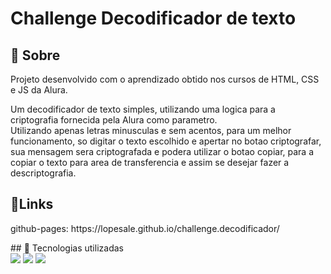 <h1>Challenge Decodificador de texto</h1>

<h2>🔖 Sobre</h2>
<p>Projeto desenvolvido com o aprendizado obtido nos cursos de HTML, CSS e JS da Alura.</p>
<p>Um decodificador de texto simples, utilizando uma logica para a criptografia fornecida pela Alura como parametro.<br>Utilizando apenas letras minusculas e sem acentos, para um melhor funcionamento, so digitar o texto escolhido e apertar no botao criptografar,
sua mensagem sera criptografada e podera utilizar o botao copiar, para a copiar o texto para area de transferencia e assim se desejar fazer a descriptografia.</p>

<h2> 🔖Links </h2>
<p> github-pages: https://lopesale.github.io/challenge.decodificador/ </p>
## 🚀 Tecnologias utilizadas
<div>
  <img src="https://img.shields.io/badge/HTML-239120?style=for-the-badge&logo=html5&logoColor=white">
  <img src="https://img.shields.io/badge/CSS-239120?&style=for-the-badge&logo=css3&logoColor=white">
  <img src="https://img.shields.io/badge/JavaScript-F7DF1E?style=for-the-badge&logo=javascript&logoColor=black">
</div>
